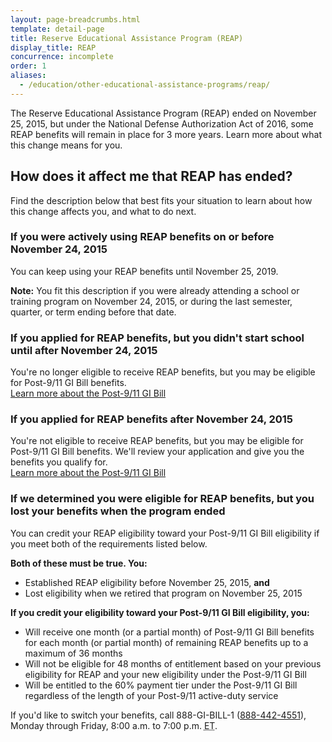 ```yaml
---
layout: page-breadcrumbs.html
template: detail-page
title: Reserve Educational Assistance Program (REAP)
display_title: REAP
concurrence: incomplete
order: 1
aliases:
  - /education/other-educational-assistance-programs/reap/
---
```


<div class="va-introtext">

The Reserve Educational Assistance Program (REAP) ended on November 25, 2015, but under the National Defense Authorization Act of 2016, some REAP benefits will remain in place for 3 more years. Learn more about what this change means for you.

</div>

## How does it affect me that REAP has ended?

Find the description below that best fits your situation to learn about how this change affects you, and what to do next.

### If you were actively using REAP benefits on or before November 24, 2015

You can keep using your REAP benefits until November 25, 2019.

**Note:** You fit this description if you were already attending a school or training program on November 24, 2015, or during the last semester, quarter, or term ending before that date.

### If you applied for REAP benefits, but you didn't start school until after November 24, 2015

You're no longer eligible to receive REAP benefits, but you may be eligible for Post-9/11 GI Bill benefits. <br>
[Learn more about the Post-9/11 GI Bill](/education/about-gi-bill-benefits/post-9-11/)

### If you applied for REAP benefits after November 24, 2015

You're not eligible to receive REAP benefits, but you may be eligible for Post-9/11 GI Bill benefits. We'll review your application and give you the benefits you qualify for.<br>
[Learn more about the Post-9/11 GI Bill](/education/about-gi-bill-benefits/post-9-11/)

### If we determined you were eligible for REAP benefits, but you lost your benefits when the program ended

You can credit your REAP eligibility toward your Post-9/11 GI Bill eligibility if you meet both of the requirements listed below.

**Both of these must be true. You:**
- Established REAP eligibility before November 25, 2015, **and**
- Lost eligibility when we retired that program on November 25, 2015

**If you credit your eligibility toward your Post-9/11 GI Bill eligibility, you:**
- Will receive one month (or a partial month) of Post-9/11 GI Bill benefits for each month (or partial month) of remaining REAP benefits up to a maximum of 36 months
- Will not be eligible for 48 months of entitlement based on your previous eligibility for REAP and your new eligibility under the Post-9/11 GI Bill
- Will be entitled to the 60% payment tier under the Post-9/11 GI Bill regardless of the length of your Post-9/11 active-duty service

If you'd like to switch your benefits, call 888-GI-BILL-1 (<a href="tel:+18884424551">888-442-4551</a>), Monday through Friday, 8:00 a.m. to 7:00 p.m. <abbr title="eastern time">ET</abbr>.
